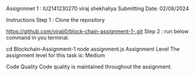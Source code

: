 Assignmnet 1 : IU2141230270 viraj shekhaliya 
Submitting Date: 02/08/2024

Instructions
Step 1 : Clone the repository

https://github.com/virajj0/block-chain-assignment-1-.git
Step 2 : run below command in you terminal.

cd Blockchain-Assignment-1
node assignment.js
Assignment Level
The assignment level for this task is: Medium

Code Quality
Code quality is maintained throughout the assignment.
